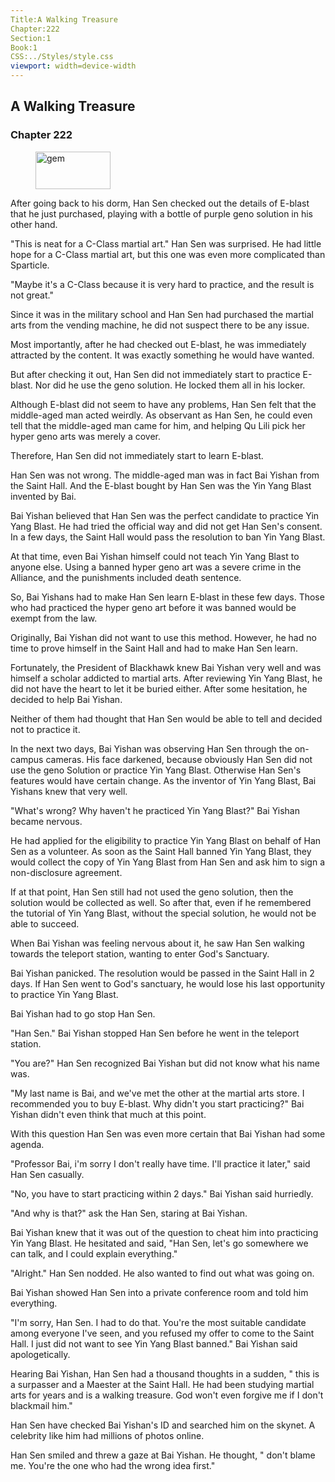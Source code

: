 ```yaml
---
Title:A Walking Treasure 
Chapter:222 
Section:1 
Book:1 
CSS:../Styles/style.css 
viewport: width=device-width
---
```

  
## A Walking Treasure
### Chapter 222
  
<figure>
	<img src="../Images/gem.gif" alt="gem" id="gem" width="120" height="60" />
</figure>
  

  
After going back to his dorm, Han Sen checked out the details of E-blast that he just purchased, playing with a bottle of purple geno solution in his other hand.

"This is neat for a C-Class martial art." Han Sen was surprised. He had little hope for a C-Class martial art, but this one was even more complicated than Sparticle.

"Maybe it's a C-Class because it is very hard to practice, and the result is not great."

Since it was in the military school and Han Sen had purchased the martial arts from the vending machine, he did not suspect there to be any issue.

Most importantly, after he had checked out E-blast, he was immediately attracted by the content. It was exactly something he would have wanted.

But after checking it out, Han Sen did not immediately start to practice E-blast. Nor did he use the geno solution. He locked them all in his locker.

Although E-blast did not seem to have any problems, Han Sen felt that the middle-aged man acted weirdly. As observant as Han Sen, he could even tell that the middle-aged man came for him, and helping Qu Lili pick her hyper geno arts was merely a cover.

Therefore, Han Sen did not immediately start to learn E-blast.

Han Sen was not wrong. The middle-aged man was in fact Bai Yishan from the Saint Hall. And the E-blast bought by Han Sen was the Yin Yang Blast invented by Bai.

Bai Yishan believed that Han Sen was the perfect candidate to practice Yin Yang Blast. He had tried the official way and did not get Han Sen's consent. In a few days, the Saint Hall would pass the resolution to ban Yin Yang Blast.

At that time, even Bai Yishan himself could not teach Yin Yang Blast to anyone else. Using a banned hyper geno art was a severe crime in the Alliance, and the punishments included death sentence.

So, Bai Yishans had to make Han Sen learn E-blast in these few days. Those who had practiced the hyper geno art before it was banned would be exempt from the law.

Originally, Bai Yishan did not want to use this method. However, he had no time to prove himself in the Saint Hall and had to make Han Sen learn.

Fortunately, the President of Blackhawk knew Bai Yishan very well and was himself a scholar addicted to martial arts. After reviewing Yin Yang Blast, he did not have the heart to let it be buried either. After some hesitation, he decided to help Bai Yishan.

Neither of them had thought that Han Sen would be able to tell and decided not to practice it.

In the next two days, Bai Yishan was observing Han Sen through the on-campus cameras. His face darkened, because obviously Han Sen did not use the geno Solution or practice Yin Yang Blast. Otherwise Han Sen's features would have certain change. As the inventor of Yin Yang Blast, Bai Yishans knew that very well.

"What's wrong? Why haven't he practiced Yin Yang Blast?" Bai Yishan became nervous.

He had applied for the eligibility to practice Yin Yang Blast on behalf of Han Sen as a volunteer. As soon as the Saint Hall banned Yin Yang Blast, they would collect the copy of Yin Yang Blast from Han Sen and ask him to sign a non-disclosure agreement.

If at that point, Han Sen still had not used the geno solution, then the solution would be collected as well. So after that, even if he remembered the tutorial of Yin Yang Blast, without the special solution, he would not be able to succeed.

When Bai Yishan was feeling nervous about it, he saw Han Sen walking towards the teleport station, wanting to enter God's Sanctuary.

Bai Yishan panicked. The resolution would be passed in the Saint Hall in 2 days. If Han Sen went to God's sanctuary, he would lose his last opportunity to practice Yin Yang Blast.

Bai Yishan had to go stop Han Sen.

"Han Sen." Bai Yishan stopped Han Sen before he went in the teleport station.

"You are?" Han Sen recognized Bai Yishan but did not know what his name was.

"My last name is Bai, and we've met the other at the martial arts store. I recommended you to buy E-blast. Why didn't you start practicing?" Bai Yishan didn't even think that much at this point.

With this question Han Sen was even more certain that Bai Yishan had some agenda.

"Professor Bai, i'm sorry I don't really have time. I'll practice it later," said Han Sen casually.

"No, you have to start practicing within 2 days." Bai Yishan said hurriedly.

"And why is that?" ask the Han Sen, staring at Bai Yishan.

Bai Yishan knew that it was out of the question to cheat him into practicing Yin Yang Blast. He hesitated and said, "Han Sen, let's go somewhere we can talk, and I could explain everything."

"Alright." Han Sen nodded. He also wanted to find out what was going on.

Bai Yishan showed Han Sen into a private conference room and told him everything.

"I'm sorry, Han Sen. I had to do that. You're the most suitable candidate among everyone I've seen, and you refused my offer to come to the Saint Hall. I just did not want to see Yin Yang Blast banned." Bai Yishan said apologetically.

Hearing Bai Yishan, Han Sen had a thousand thoughts in a sudden, " this is a surpasser and a Maester at the Saint Hall. He had been studying martial arts for years and is a walking treasure. God won't even forgive me if I don't blackmail him."

Han Sen have checked Bai Yishan's ID and searched him on the skynet. A celebrity like him had millions of photos online.

Han Sen smiled and threw a gaze at Bai Yishan. He thought, " don't blame me. You're the one who had the wrong idea first."